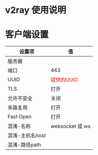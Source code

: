 # v2ray 使用说明

# 客户端设置  

| 设置项 | 值 |
| - | - |
| 服务器 | <script>document.write(location.host)</script> |
| 端口 | 443 |
| UUID |  <font color='red'>提供的UUID</font> |
| TLS  | 打开 |
| 允许不安全 | 关闭 |
| 多路复用 | 打开 |
| Fast Open | 打开 | 
| 混淆-名称 | websocket 或 ws |
| 混淆-主机名host | <script>document.write(location.host)</script> |
| 混淆-路径path | <script>document.write('/'+document.cookie.match(/ray_path=([^;]+)/)[1])</script> |
